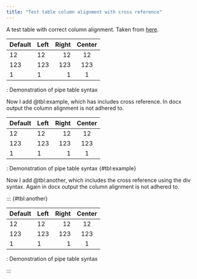 ```yaml
---
title: "Test table column alignment with cross reference"
---
```


A test table with correct column alignment. Taken from [here](https://quarto.org/docs/authoring/tables.html#markdown-tables).

| Default | Left | Right | Center |
| ------- | :--- | ----: | :----: |
| 12      | 12   |    12 |   12   |
| 123     | 123  |   123 |  123   |
| 1       | 1    |     1 |   1    |

: Demonstration of pipe table syntax

Now I add @tbl:example, which has includes cross reference. In docx output the column alignment is not adhered to.

| Default | Left | Right | Center |
| ------- | :--- | ----: | :----: |
| 12      | 12   |    12 |   12   |
| 123     | 123  |   123 |  123   |
| 1       | 1    |     1 |   1    |

: Demonstration of pipe table syntax {#tbl:example}

Now I add @tbl:another, which includes the cross reference using the div syntax. Again in docx output the column alignment is not adhered to.

::: {#tbl:another}

| Default | Left | Right | Center |
| ------- | :--- | ----: | :----: |
| 12      | 12   |    12 |   12   |
| 123     | 123  |   123 |  123   |
| 1       | 1    |     1 |   1    |

: Demonstration of pipe table syntax

:::
